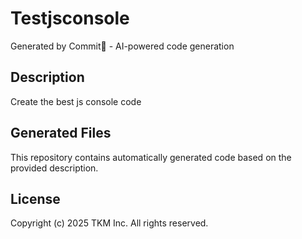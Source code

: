 # Testjsconsole

Generated by Commit🚀 - AI-powered code generation

## Description
Create the best js console code

## Generated Files
This repository contains automatically generated code based on the provided description.

## License
Copyright (c) 2025 TKM Inc. All rights reserved.
